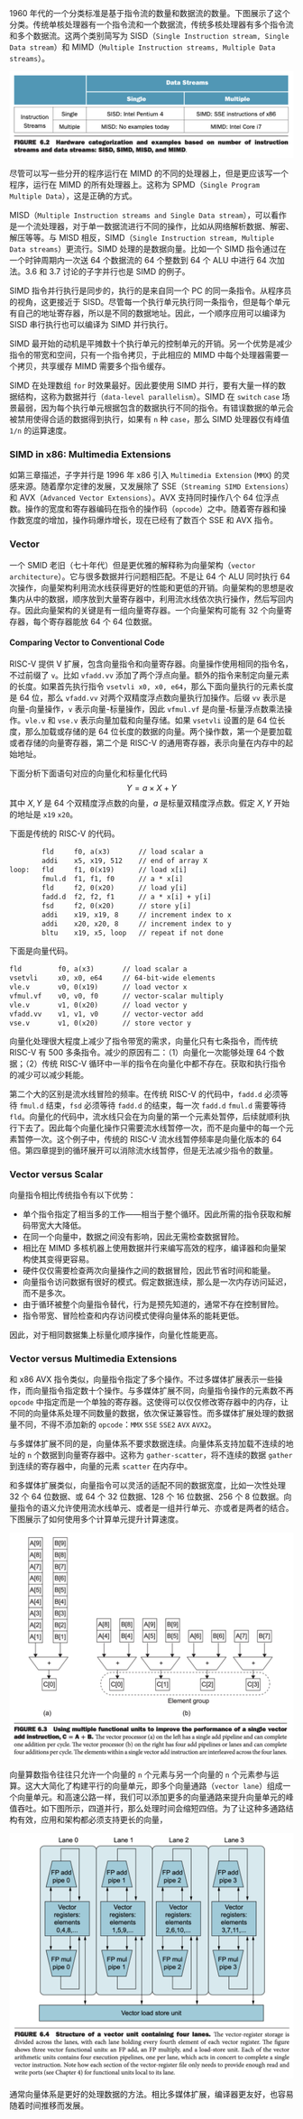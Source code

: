 1960 年代的一个分类标准是基于指令流的数量和数据流的数量。下图展示了这个分类。传统单核处理器有一个指令流和一个数据流，传统多核处理器有多个指令流和多个数据流。这两个类别简写为 SISD（`Single Instruction stream, Single Data stream`）和 MIMD（`Multiple Instruction streams, Multiple Data streams`）。

![](0301.png)

尽管可以写一些分开的程序运行在 MIMD 的不同的处理器上，但是更应该写一个程序，运行在 MIMD 的所有处理器上。这称为 SPMD（`Single Program Multiple Data`），这是正确的方式。

MISD（`Multiple Instruction streams and Single Data stream`），可以看作是一个流处理器，对于单一数据流进行不同的操作，比如从网络解析数据、解密、解压等等。与 MISD 相反，SIMD（`Single Instruction stream, Multiple Data streams`）更流行。SIMD 处理的是数据向量。比如一个 SIMD 指令通过在一个时钟周期内一次送 64 个数据流的 64 个整数到 64 个 ALU 中进行 64 次加法。3.6 和 3.7 讨论的子字并行也是 SIMD 的例子。

SIMD 指令并行执行是同步的，执行的是来自同一个 PC 的同一条指令。从程序员的视角，这更接近于 SISD。尽管每一个执行单元执行同一条指令，但是每个单元有自己的地址寄存器，所以是不同的数据地址。因此，一个顺序应用可以编译为 SISD 串行执行也可以编译为 SIMD 并行执行。

SIMD 最开始的动机是平摊数十个执行单元的控制单元的开销。另一个优势是减少指令的带宽和空间，只有一个指令拷贝，于此相应的 MIMD 中每个处理器需要一个拷贝，共享缓存 MIMD 需要多个指令缓存。

SIMD 在处理数组 `for` 时效果最好。因此要使用 SIMD 并行，要有大量一样的数据结构，这称为数据并行（`data-level parallelism`）。SIMD 在 `switch` `case` 场景最弱，因为每个执行单元根据包含的数据执行不同的指令。有错误数据的单元会被禁用使得合适的数据得到执行，如果有 `n` 种 `case`，那么 SIMD 处理器仅有峰值 `1/n` 的运算速度。

### SIMD in x86: Multimedia Extensions
如第三章描述，子字并行是 1996 年 x86 引入 `Multimedia Extension` (`MMX`) 的灵感来源。随着摩尔定律的发展，又发展除了 SSE（`Streaming SIMD Extensions`）和 AVX（`Advanced Vector Extensions`）。AVX 支持同时操作八个 64 位浮点数。操作的宽度和寄存器编码在指令的操作码（`opcode`）之中。随着寄存器和操作数宽度的增加，操作码爆炸增长，现在已经有了数百个 SSE 和 AVX 指令。

### Vector
一个 SMID 老旧（七十年代）但是更优雅的解释称为向量架构（`vector architecture`）。它与很多数据并行问题相匹配。不是让 64 个 ALU 同时执行 64 次操作，向量架构利用流水线获得更好的性能和更低的开销。向量架构的思想是收集内从中的数据，顺序放到大量寄存器中，利用流水线依次执行操作，然后写回内存。因此向量架构的关键是有一组向量寄存器。一个向量架构可能有 32 个向量寄存器，每个寄存器能放 64 个 64 位数据。

#### Comparing Vector to Conventional Code
RISC-V 提供 V 扩展，包含向量指令和向量寄存器。向量操作使用相同的指令名，不过前缀了 `v`。比如 `vfadd.vv` 添加了两个浮点向量。额外的指令来制定向量元素的长度。如果首先执行指令 `vsetvli x0, x0, e64`，那么下面向量执行的元素长度是 64 位，那么 `vfadd.vv` 对两个双精度浮点数向量执行加操作。后缀 `vv` 表示是向量-向量操作，`v` 表示向量-标量操作，因此 `vfmul.vf` 是向量-标量浮点数乘法操作。`vle.v` 和 `vse.v` 表示向量加载和向量存储。如果 `vsetvli` 设置的是 64 位长度，那么加载或存储的是 64 位长度的数据的向量。两个操作数，第一个是要加载或者存储的向量寄存器，第二个是 RISC-V 的通用寄存器，表示向量在内存中的起始地址。

下面分析下面语句对应的向量化和标量化代码
$$Y=a\times X+Y$$
其中 $X,Y$ 是 64 个双精度浮点数的向量，$a$ 是标量双精度浮点数。假定 $X,Y$ 开始的地址是 `x19` `x20`。

下面是传统的 RISC-V 的代码。
```
        fld     f0, a(x3)       // load scalar a
        addi    x5, x19, 512    // end of array X
loop:   fld     f1, 0(x19)      // load x[i]
        fmul.d  f1, f1, f0      // a * x[i]
        fld     f2, 0(x20)      // load y[i]
        fadd.d  f2, f2, f1      // a * x[i] + y[i]
        fsd     f2, 0(x20)      // store y[i]
        addi    x19, x19, 8     // increment index to x
        addi    x20, x20, 8     // increment index to y
        bltu    x19, x5, loop   // repeat if not done
```
下面是向量代码。
```
fld         f0, a(x3)       // load scalar a
vsetvli     x0, x0, e64     // 64-bit-wide elements
vle.v       v0, 0(x19)      // load vector x
vfmul.vf    v0, v0, f0      // vector-scalar multiply
vle.v       v1, 0(x20)      // load vector y
vfadd.vv    v1, v1, v0      // vector-vector add
vse.v       v1, 0(x20)      // store vector y
```
向量化处理很大程度上减少了指令带宽的需求，向量化只有七条指令，而传统 RISC-V 有 500 多条指令。减少的原因有二：（1）向量化一次能够处理 64 个数据；（2）传统 RISC-V 循环中一半的指令在向量化中都不存在。获取和执行指令的减少可以减少耗能。

第二个大的区别是流水线冒险的频率。在传统 RISC-V 的代码中，`fadd.d` 必须等待 `fmul.d` 结束，`fsd` 必须等待 `fadd.d` 的结束，每一次 `fadd.d` `fmul.d` 需要等待 `fld`。向量化的代码中，流水线只会在为向量的第一个元素处暂停，后续就顺利执行下去了。因此每个向量化操作只需要流水线暂停一次，而不是向量中的每一个元素暂停一次。这个例子中，传统的 RISC-V 流水线暂停频率是向量化版本的 64 倍。第四章提到的循环展开可以消除流水线暂停，但是无法减少指令的数量。

### Vector versus Scalar
向量指令相比传统指令有以下优势：

* 单个指令指定了相当多的工作——相当于整个循环。因此所需的指令获取和解码带宽大大降低。
* 在同一个向量中，数据之间没有影响，因此无需检查数据冒险。
* 相比在 MIMD 多核机器上使用数据并行来编写高效的程序，编译器和向量架构使其变得更容易。
* 硬件仅仅需要检查两次向量操作之间的数据冒险，因此节省时间和能量。
* 向量指令访问数据有很好的模式。假定数据连续，那么是一次内存访问延迟，而不是多次。
* 由于循环被整个向量指令替代，行为是预先知道的，通常不存在控制冒险。
* 指令带宽、冒险检查和内存访问模式使得向量体系的能耗更低。

因此，对于相同数据集上标量化顺序操作，向量化性能更高。

### Vector versus Multimedia Extensions
和 x86 AVX 指令类似，向量指令指定了多个操作。不过多媒体扩展表示一些操作，而向量指令指定数十个操作。与多媒体扩展不同，向量指令操作的元素数不再 `opcode` 中指定而是一个单独的寄存器。这使得可以仅仅修改寄存器中的内存，让不同的向量体系处理不同数量的数据，依次保证兼容性。而多媒体扩展处理的数据量不同，不得不添加新的 `opcode`：`MMX` `SSE` `SSE2` `AVX` `AVX2`。

与多媒体扩展不同的是，向量体系不要求数据连续。向量体系支持加载不连续的地址的 `n` 个数据到向量寄存器中。这称为 `gather-scatter`，将不连续的数据 `gather` 到连续的寄存器中，向量的元素 `scatter` 在内存中。

和多媒体扩展类似，向量指令可以灵活的适配不同的数据宽度，比如一次性处理 32 个 64 位数据、或 64 个 32 位数据、128 个 16 位数据、256 个 8 位数据。向量指令的语义允许使用流水线单元、或者是一组并行单元、亦或者是两者的结合。下图展示了如何使用多个计算单元提升计算速度。

![](0302.png)

向量算数指令往往只允许一个向量的 `n` 个元素与另一个向量的 `n` 个元素参与运算。这大大简化了构建平行的向量单元，即多个向量通路（`vector lane`）组成一个向量单元。和高速公路一样，我们可以添加更多的向量通路来提升向量单元的峰值吞吐。如下图所示，四道并行，那么处理时间会缩短四倍。为了让这种多通路结构有效，应用和架构都必须支持更长的向量，

![](0303.png)

通常向量体系是更好的处理数据的方法。相比多媒体扩展，编译器更友好，也容易随着时间推移而发展。
